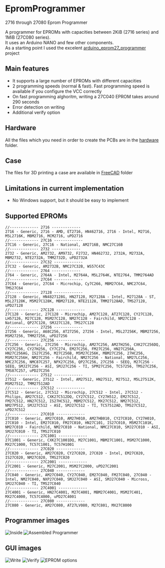 # EpromProgrammer
2716 through 27080 Eprom Programmer

A programmer for EPROMs with capacities between 2KiB (2716 series) and 1MiB (27C080 series).  
It uses an Arduino NANO and few other components.  
As a starting point I used the excelent [arduino_eprom27_programmer](https://github.com/walhi/arduino_eprom27_programmer) project

## Main features
* It supports a large number of EPROMs with different capacities
* 2 programming speeds (normal & fast). Fast programming speed is available if you configure the VCC correctly
* On fast programming alghoritm, writing a 27C040 EPROM takes around 290 seconds
* Error detection on writing
* Additional verify option

## Hardware
All the files which you need in order to create the PCBs are in the [hardware](hardware) folder.

## Case
The files for 3D printing a case are available in [FreeCAD](FreeCAD) folder

## Limitations in current implementation
* No Windows support, but it should be easy to implement

## Supported EPROMs
```
//------------- 2716 -------------
2716 - Generic, 2716 - AMD, ET2716, HN462716, 2716 - Intel, M2716, M5L2716K, MBM2716, MCM2716, uPD2716
//------------- 27C16 -------------
27C16 - Generic, 27C16 - National, AM2716B, NMC27C16B
//------------- 2732 -------------
2732 - Generic, AM2732, AM9732, F2732, HN462732, 2732A, M2732A, MBM2732, NTE2732A, TMM2732D, uPD2732A
//------------- 27C32 -------------
27C32 - Generic, AM2732B, NMC27C32B, WS57C43C
//------------- 2764 -------------
2764 - Generic, 2764A - Intel, M2764A, M5L2764K, NTE2764, TMM2764AD
//------------- 27C64 -------------
27C64 - Generic, 27C64 - Microchip, Cy7C266, MBM27C64, NMC27C64, TMS27C64
//------------- 27128 -------------
27128 - Generic, HN4827128G, HN27128, M27128A - Intel, M27128A - ST, M5L27128K, M5M27C128K, MBM27128, NTE21128, TMM27128AD, TMS27128, uPD27128
//------------- 27C128 -------------
27C128 - Generic, 27C128 - Microchip, AM27C128, AT27C128, CY27C128, LH57126, M27C128, MSM27C128, NM27C128 - Fairchild, NM27C128 - National, QP27C128, SMJ27C128, TMS27C128
//------------- 27256 -------------
27256 - Generic, A68C256, AT27256, 27256 - Intel, M5L27256K, MBM27256, MSM27256, TMM27256, uPD27256
//------------- 27C256 -------------
27C256 - Generic, 27C256 - Microchip, AM27C256, AM27H256, CXK27C256DQ, CY27C256, CY27H256, CY7C274, EM27C256, FM27C256, HN27C256A, HN27C256AG, IS27C256, M27C256B, M5M27C256K, MBM27C256, 27HC256, MSM27C256H, NM27C256 - Fairchild, NM27C256 - National, NM27LC256, NMC27C256, NMC87C257, NPX27C256, QP27C256, 27C256 - SEEQ, M27C256 - SEEQ, SMJ27C256 - ASI, SMJ27C256 - TI, SPM27C256, TC57256, TMS27C256, TMS87C257, uPD27C256
//------------- 27512 -------------
27512 - Generic, 27512 - Intel, AM27512, HN27512, M27512, M5L27512K, MSM27512, TMM27512AD
//------------- 27C512 -------------
27C512 - Generic, 27C512 - Microchip, 27C512 - Intel, 27C512 - Philips, AM27C512, CXK27C512DQ, CY27C512, CY27H512, EM27C512, FM27C512, HN27C512, IS27HC512, MBM27C512, MX27C512, NM27C512, NM27P512, SMJ27C512 - ASI, SMJ27C512 - TI, TC57512AD, TMS27C512, uPD27C512
//------------- 27C010 -------------
27C010 - Generic, AM27C010, AM27H010, AM27HB010, CY27C010, CY27H010, 27C010 - Intel, EM27C010, FM27C010, HN27C101, IS27C010, M5M27C101K, NM27C010 - Fairchild, NM27C010 - National, NMC27C010, SMJ27C010 - ASI, SMJ27C010 - TI, TMS27C010
//------------- 27C1001 -------------
27C1001 - Generic, CXK27C1001DQ, M27C1001, MBM27C1001, MSM27C1000, MX27C1000, TC57C1001, TC57H1001
//------------- 27C020 -------------
27C020 - Generic, AM27C020, CY27C020, 27C020 - Intel, EM27C020, IS27C020, NM27C020, TMS27C020
//------------- 27C2001 -------------
27C2001 - Generic, M27C2001, MSM27C2000, uPD27C2001
//------------- 27C040 -------------
27C040 - Generic, AM27C040, CY27C040, EM27C040, FM27C040, 27C040 - Intel, NM27C040, NXP27C040, SMJ27C040 - ASI, SMJ27C040 - Micross, SMJ27C040 - TI, TMS27C040
//------------- 27C4001 -------------
27C4001 - Generic, HN27C4001, M27C4001, MBM27C4001, MSM27C401, MX27C4000, TC57C4000, uPD27C4001
//------------- 27C080 -------------
27C080 - Generic, AM27C080, AT27LV080, M27C801, MX27C8000
```

## Programmer images
![Inside](images/inside.jpg) ![Assembled Programmer](images/case.jpg)

## GUI images
![Write](images/write.jpg) ![Verify](images/verify.jpg) ![EPROM options](images/eprom.jpg)
